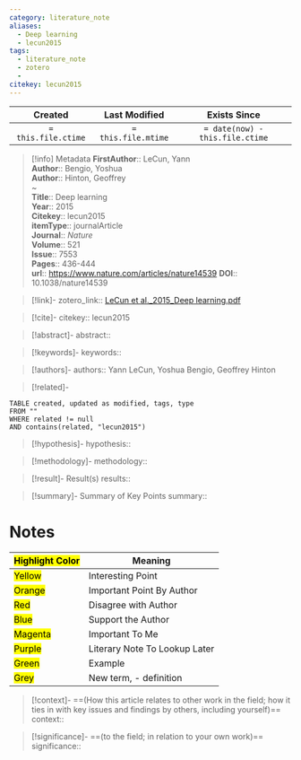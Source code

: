 ```yaml
---
category: literature_note
aliases: 
  - Deep learning
  - lecun2015
tags:
  - literature_note
  - zotero
  - 
citekey: lecun2015
---
```


|       Created       |    Last Modified    |          Exists Since           |
| :-----------------: | :-----------------: | :-----------------------------: |
| `= this.file.ctime` | `= this.file.mtime` | `= date(now) - this.file.ctime` |
>[!info] Metadata
> **FirstAuthor**:: LeCun, Yann  
> **Author**:: Bengio, Yoshua  
> **Author**:: Hinton, Geoffrey  
~    
> **Title**:: Deep learning  
> **Year**:: 2015   
> **Citekey**:: lecun2015  
> **itemType**:: journalArticle  
> **Journal**:: *Nature*  
> **Volume**:: 521  
> **Issue**:: 7553   
> **Pages**:: 436-444  
> **url**:: https://www.nature.com/articles/nature14539
> **DOI**:: 10.1038/nature14539    

> [!link]-
> zotero_link:: [LeCun et al._2015_Deep learning.pdf](zotero://select/library/items/KBAL6MPK)

> [!cite]-
> citekey:: lecun2015

> [!abstract]-
> abstract:: 

> [!keywords]-
> keywords:: 

> [!authors]-
> authors:: Yann LeCun, Yoshua Bengio, Geoffrey Hinton

> [!related]-

```dataview
TABLE created, updated as modified, tags, type
FROM ""
WHERE related != null
AND contains(related, "lecun2015")
```

> [!hypothesis]-
> hypothesis:: 

> [!methodology]- 
> methodology:: 

> [!result]- Result(s) 
> results::

> [!summary]- Summary of Key Points
> summary:: 

# Notes

| <mark class="hltr-grey">Highlight Color</mark> | Meaning                       |
| ---------------------------------------------- | ----------------------------- |
| <mark class="hltr-yellow">Yellow</mark>        | Interesting Point             |
| <mark class="hltr-orange">Orange</mark>        | Important Point By Author     |
| <mark class="hltr-red">Red</mark>              | Disagree with Author          |
| <mark class="hltr-blue">Blue</mark>            | Support the Author            |
| <mark class="hltr-magenta">Magenta</mark>      | Important To Me               |
| <mark class="hltr-purple">Purple</mark>        | Literary Note To Lookup Later |
| <mark class="hltr-green">Green</mark>          | Example                       |
| <mark class="hltr-grey">Grey</mark>            | New term, - definition        |

> [!context]-
> ==(How this article relates to other work in the field; how it ties in with key issues and findings by others, including yourself)==
> context:: 

> [!significance]-
> ==(to the field; in relation to your own work)==
> significance:: 